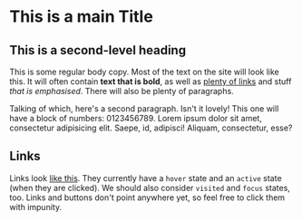 # This is a main Title

## This is a second-level heading

This is some regular body copy. Most of the text on the site will look like this. It will often contain **text that is bold**, as well as [plenty of links]() and stuff *that is emphasised*. There will also be plenty of paragraphs.

Talking of which, here's a second paragraph. Isn't it lovely! This one will have a block of numbers: 0123456789. Lorem ipsum dolor sit amet, consectetur adipisicing elit. Saepe, id, adipisci! Aliquam, consectetur, esse?

## Links

Links look [like this](). They currently have a `hover` state and an `active` state (when they are clicked). We should also consider `visited` and `focus` states, too. Links and buttons don't point anywhere yet, so feel free to click them with impunity.
